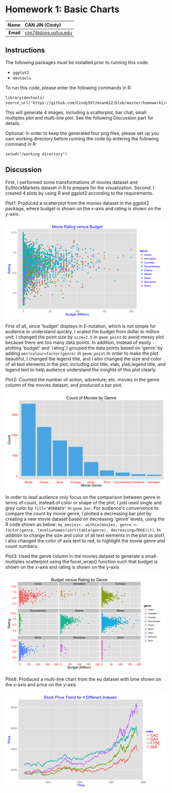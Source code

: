 Homework 1: Basic Charts
==============================

| **Name**  | CAN JIN (Cindy) |
|----------:|:-------------|
| **Email** | cjin7@dons.usfca.edu |

## Instructions ##

The following packages must be installed prior to running this code:

- `ggplot2`
- `devtools`


To run this code, please enter the following commands in R:

```
library(devtools)
source_url("https://github.com/Cindy597/msan622/blob/master/homework1/cindy_homework1.r")
```

This will generate 4 images, including a scatterplot, bar chat, small multiples plot and multi-line plot. See the following Discussion part for details.

Optional: In order to keep the generated four png files, please set up you own working directory before running the code by entering the following command in R:

```
setwd("/working directory") 
```



## Discussion ##

First, I performed some transformations of movies dataset and EuStockMarkets dataset in R to prepare for the visualization.
Second, I created 4 plots by using R and ggplot2 according to the requirements.

Plot1:  Produced a scatterplot from the movies dataset in the ggplot2 package, where budget is shown on the x-axis and rating is shown on the y-axis.

![IMAGE](hw1-scatter.png)

First of all, since 'budget' displays in E-notation, which is not simple for audience to understand quickly, I scaled the budget from dollar to million unit; 
I changed the point size by `size=2.5` in `geom_point` to avoid messy plot because there are too many data points. In addition, instead of easily plotting 
'budget' and 'rating',I grouped the data points based on 'genre' by adding `aes(colour=factor(genre)` in `geom_point`.In order to make the plot beautiful, I changed
the legend title, and I also changed the size and color of all text elements in the plot, including plot title, xlab, ylab,legend title, and legend text to help 
audience understand the insights of this plot clearly. 


Plot2: Counted the number of action, adventure, etc. movies in the genre column of the movies dataset, and produced a bar plot.

![IMAGE](hw1-bar.png)

In order to lead audience only focus on the comparison between genre in terms of count, instead of color or shape of the plot, I just used single and grey color by `fill="#56B4E9"` in `geom_bar`.
For audience's convenience to compare the count by movie genre, I plotted a decreasing bar plot by creating a new movie dataset based on decreasing 'genre' levels, using the R 
code shown as below:
`my_movies<- within(movies, genre <- factor(genre, levels=names(sort(table(genre), decreasing=TRUE))))`.
In addition to change the size and color of all text elements in the plot as plot1, I also changed the color of axis.text to red, to highlight the movie genre and count numbers.


Plot3: Used the genre column in the movies dataset to generate a small-multiples scatterplot using the facet_wrap() function such that 
budget is shown on the x-axis and rating is shown on the y-axis

![IMAGE](hw1-multiples.png)



Plot4: Produced a multi-line chart from the eu dataset with time shown on the x-axis and price on the y-axis

![IMAGE](hw1-multiline.png)